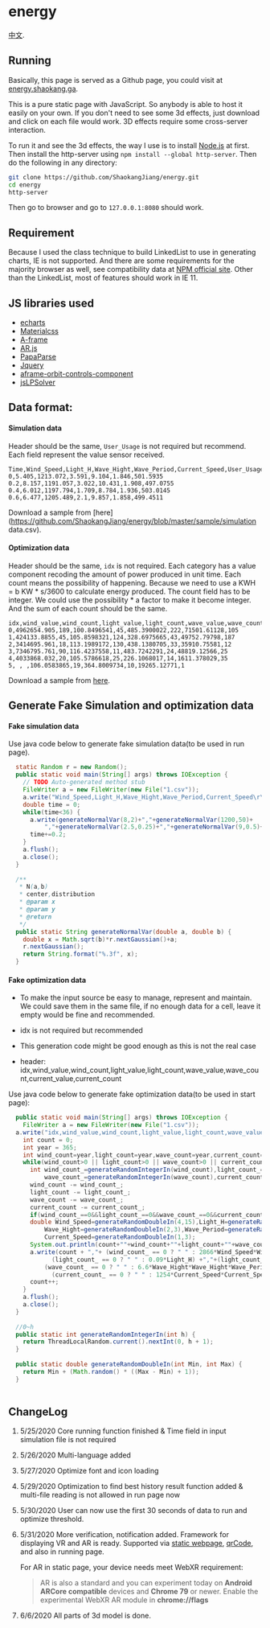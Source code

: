 # energy

[中文](https://github.com/ShaokangJiang/energy/blob/master/README_CN.md).

## Running

Basically, this page is served as a Github page, you could visit at [energy.shaokang.ga](energy.shaokang.ga).

This is a pure static page with JavaScript. So anybody is able to host it easily on your own. If you don't need to see some 3d effects, just download and click on each file would work. 3D effects require some cross-server interaction. 

To run it and see the 3d effects, the way I use is to install [Node.js](https://nodejs.org/en/download/) at first. Then install the http-server using `npm install --global http-server`. Then do the following in any directory:

```bash
git clone https://github.com/ShaokangJiang/energy.git
cd energy
http-server
```

Then go to browser and go to `127.0.0.1:8080` should work.

## Requirement

Because I used the class technique to build LinkedList to use in generating charts, IE is not supported. And there are some requirements for the majority browser as well, see compatibility data at [NPM official site](https://developer.mozilla.org/en-US/docs/Web/JavaScript/Reference/Classes#Browser_compatibility). Other than the LinkedList, most of features should work in IE 11.

## JS libraries used

- [echarts](https://echarts.apache.org/en/index.html)
- [Materialcss](https://materializecss.com/)
- [A-frame](https://aframe.io/)
- [AR.js](https://ar-js-org.github.io/AR.js-Docs/)
- [PapaParse](https://www.papaparse.com/)
- [Jquery](https://jquery.com/)
- [aframe-orbit-controls-component](https://github.com/tizzle/aframe-orbit-controls-component)
- [jsLPSolver](https://github.com/JWally/jsLPSolver)

## Data format:

#### Simulation data

Header should be the same, `User_Usage` is not required but recommend. Each field represent the value sensor received. 

```csv
Time,Wind_Speed,Light_H,Wave_Hight,Wave_Period,Current_Speed,User_Usage
0,5.405,1213.072,3.591,9.104,1.846,501.5935
0.2,8.157,1191.057,3.022,10.431,1.908,497.0755
0.4,6.012,1197.794,1.709,8.784,1.936,503.0145
0.6,6.477,1205.489,2.1,9.857,1.858,499.4511
```

Download a sample from [here](https://github.com/ShaokangJiang/energy/blob/master/sample/simulation data.csv).

#### Optimization data

Header should be the same, `idx` is not required. Each category has a value component recoding the amount of power produced in unit time. Each count means the possibility of happening. Because we need to use a KWH = b KW * s/3600 to calculate energy produced. The count field has to be integer. We could use the possibility * a factor to make it become integer. And the sum of each count should be the same. 

```csv
idx,wind_value,wind_count,light_value,light_count,wave_value,wave_count,current_value,current_count
0,4962654.905,189,100.8496541,45,485.3900022,222,71501.61128,105
1,424133.8855,45,105.8598321,124,328.6975665,43,49752.79798,187
2,3414695.961,18,113.1989172,130,438.1380705,33,35910.75581,12
3,7346795.761,90,116.4237558,11,483.7242291,24,48819.12566,25
4,4033868.032,20,105.5786618,25,226.1068017,14,1611.378029,35
5, , ,106.0583865,19,364.8009734,10,19265.12771,1
```

Download a sample from [here](https://github.com/ShaokangJiang/energy/blob/master/sample/OptimizationData.csv).

## Generate Fake Simulation and optimization data 

#### Fake simulation data

<!--Analyze data format at here-->

Use java code below to generate fake simulation data(to be used in run page). 

```java
  static Random r = new Random();
  public static void main(String[] args) throws IOException {
    // TODO Auto-generated method stub
    FileWriter a = new FileWriter(new File("1.csv"));
    a.write("Wind_Speed,Light_H,Wave_Hight,Wave_Period,Current_Speed\r\n");
    double time = 0;
    while(time<36) {
      a.write(generateNormalVar(8,2)+","+generateNormalVar(1200,50)+
          ","+generateNormalVar(2.5,0.25)+","+generateNormalVar(9,0.5)+","+generateNormalVar(2,0.5)+"\r\n");
      time+=0.2;
    }
    a.flush();
    a.close();
  }
  
  /**
   * N(a,b)
   * center,distribution
   * @param x
   * @param y
   * @return
   */
  public static String generateNormalVar(double a, double b) {
    double x = Math.sqrt(b)*r.nextGaussian()+a;
    r.nextGaussian();
    return String.format("%.3f", x);
  }
```

#### Fake optimization data

- To make the input source be easy to manage, represent and maintain. We could save them in the same file, if no enough data for a cell, leave it empty would be fine and recommended. 

- idx is not required but recommended

- This generation code might be good enough as this is not the real case
- header: idx,wind_value,wind_count,light_value,light_count,wave_value,wave_count,current_value,current_count

Use java code below to generate fake optimization data(to be used in start page):

```java
  public static void main(String[] args) throws IOException {
    FileWriter a = new FileWriter(new File("1.csv"));
  a.write("idx,wind_value,wind_count,light_value,light_count,wave_value,wave_count,current_value,current_count\r\n");
    int count = 0;
    int year = 365;
    int wind_count=year,light_count=year,wave_count=year,current_count=year;
    while(wind_count>0 || light_count>0 || wave_count>0 || current_count>0 ) {
      int wind_count_=generateRandomIntegerIn(wind_count),light_count_=generateRandomIntegerIn(light_count),
          wave_count_=generateRandomIntegerIn(wave_count),current_count_=generateRandomIntegerIn(current_count);
      wind_count -= wind_count_;
      light_count -= light_count_;
      wave_count -= wave_count_;
      current_count -= current_count_;
      if(wind_count_==0&&light_count_==0&&wave_count_==0&&current_count_==0) continue;
      double Wind_Speed=generateRandomDoubleIn(4,15),Light_H=generateRandomDoubleIn(1100,1300),
          Wave_Hight=generateRandomDoubleIn(2,3),Wave_Period=generateRandomDoubleIn(7,11),
          Current_Speed=generateRandomDoubleIn(1,3);
      System.out.println(count+""+wind_count+""+light_count+""+wave_count+""+current_count+"");
      a.write(count + ","+ (wind_count_ == 0 ? " " : 2866*Wind_Speed*Wind_Speed*Wind_Speed) +","+(wind_count_ == 0 ? " " : wind_count_) +","+
            (light_count_ == 0 ? " " : 0.09*Light_H) +","+(light_count_ == 0 ? " " : light_count_) +","+
          (wave_count_ == 0 ? " " : 6.6*Wave_Hight*Wave_Hight*Wave_Period)+","+(wave_count_ == 0 ? " " : wave_count_)+","+
            (current_count_ == 0 ? " " : 1254*Current_Speed*Current_Speed*Current_Speed )+","+(current_count_ == 0 ? " " : current_count_)+"\r\n");
      count++;
    }
    a.flush();
    a.close();
  }
  
  //0~h
  public static int generateRandomIntegerIn(int h) {
    return ThreadLocalRandom.current().nextInt(0, h + 1);
  }
  
  public static double generateRandomDoubleIn(int Min, int Max) {
    return Min + (Math.random() * ((Max - Min) + 1));
  }
  
```

## ChangeLog

1. 5/25/2020 Core running function finished & Time field in input simulation file is not required	

2. 5/26/2020 Multi-language added

3. 5/27/2020 Optimize font and icon loading

4. 5/29/2020 Optimization to find best history result function added & multi-file reading is not allowed in run page now

5. 5/30/2020 User can now use the first 30 seconds of data to run and optimize threshold.

6. 5/31/2020 More verification, notification added. Framework for displaying VR and AR is ready. Supported via [static webpage](https://energy.shaokang.ga/test.html), [qrCode](https://energy.shaokang.ga/qr.png), and also in running page.

   For AR in static page, your device needs meet WebXR requirement:

   > AR is also a standard and you can experiment today on **Android ARCore compatible** devices and **Chrome 79** or newer.
   > Enable the experimental WebXR AR module in **chrome://flags**

7. 6/6/2020 All parts of 3d model is done.